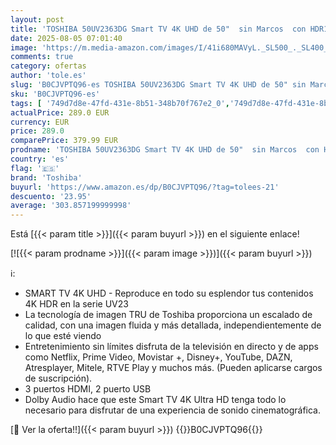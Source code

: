```yaml
---
layout: post
title: 'TOSHIBA 50UV2363DG Smart TV 4K UHD de 50"  sin Marcos  con HDR10  Dolby Audio  Compatible con Asistente de Voz Alexa y Google'
date: 2025-08-05 07:01:40
image: 'https://m.media-amazon.com/images/I/41i680MAVyL._SL500_._SL400_.jpg'
comments: true
category: ofertas
author: 'tole.es'
slug: 'B0CJVPTQ96-es TOSHIBA 50UV2363DG Smart TV 4K UHD de 50" sin Marcos con...'
sku: 'B0CJVPTQ96-es'
tags: [ '749d7d8e-47fd-431e-8b51-348b70f767e2_0','749d7d8e-47fd-431e-8b51-348b70f767e2_401','749d7d8e-47fd-431e-8b51-348b70f767e2_9001','749d7d8e-47fd-431e-8b51-348b70f767e2_9301','Arborist Merchandising Root','Electrónica','Gaming TVs','Self Service','Servicios Heavy and Bulky','Special Features Stores','TV 48" - 65"','TV, vídeo y home cinema','Televisores','Toshiba','smart','toshiba','tv','🇪🇸', ]
actualPrice: 289.0 EUR
currency: EUR
price: 289.0
comparePrice: 379.99 EUR
prodname: 'TOSHIBA 50UV2363DG Smart TV 4K UHD de 50"  sin Marcos  con HDR10  Dolby Audio  Compatible con Asistente de Voz Alexa y Google'
country: 'es'
flag: '🇪🇸'
brand: 'Toshiba'
buyurl: 'https://www.amazon.es/dp/B0CJVPTQ96/?tag=tolees-21'
descuento: '23.95'
average: '303.857199999998'
---
```


Está [{{< param title >}}]({{< param buyurl >}}) en el siguiente enlace!

[![{{< param prodname >}}]({{< param image >}})]({{< param buyurl >}})

ℹ️:

- SMART TV 4K UHD - Reproduce en todo su esplendor tus contenidos 4K HDR en la serie UV23
- La tecnología de imagen TRU de Toshiba proporciona un escalado de calidad, con una imagen fluida y más detallada, independientemente de lo que esté viendo
- Entretenimiento sin límites disfruta de la televisión en directo y de apps como Netflix, Prime Video, Movistar +, Disney+, YouTube, DAZN, Atresplayer, Mitele, RTVE Play y muchos más. (Pueden aplicarse cargos de suscripción).
- 3 puertos HDMI, 2 puerto USB
- Dolby Audio hace que este Smart TV 4K Ultra HD tenga todo lo necesario para disfrutar de una experiencia de sonido cinematográfica.

[🛒 Ver la oferta!!]({{< param buyurl >}})
{{<world>}}B0CJVPTQ96{{</world>}}
